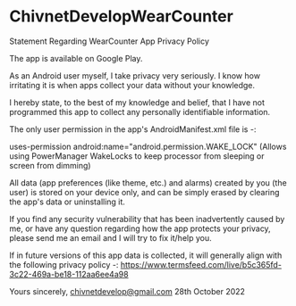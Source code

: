 # ChivnetDevelopWearCounter

Statement Regarding WearCounter App Privacy Policy

The app is available on Google Play.

As an Android user myself, I take privacy very seriously. I know how irritating it is when apps collect your data without your knowledge.

I hereby state, to the best of my knowledge and belief, that I have not programmed this app to collect any personally identifiable information. 

The only user permission in the app's AndroidManifest.xml file is -:

uses-permission android:name="android.permission.WAKE_LOCK"
(Allows using PowerManager WakeLocks to keep processor from sleeping or screen from dimming)

All data (app preferences (like theme, etc.) and alarms) created by you (the user) is stored on your device only, and can be simply erased by clearing the app's data or uninstalling it.

If you find any security vulnerability that has been inadvertently caused by me, or have any question regarding how the app protects your privacy, please send me an email and I will try to fix it/help you.

If in future versions of this app data is collected, it will generally align with the following privacy policy -:
https://www.termsfeed.com/live/b5c365fd-3c22-469a-be18-112aa6ee4a98

Yours sincerely,
chivnetdevelop@gmail.com
28th October 2022
